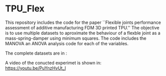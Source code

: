 # TPU_Flex
This repository includes the code for the paper ``Flexible joints performance assessment of additive manufacturing FDM 3D printed TPU.''
The objective is to use multiple datasets to aproximate the behaviour of a flexble joint as a mass-spring-damper using minimum squares.
The code includes the MANOVA an ANOVA analysis code for each of the variables.

The complete datasets are in :

A video of the conucted experimet is shown in:
 https://youtu.be/PuYnzHvUt_I

